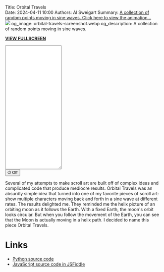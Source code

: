 Title: Orbital Travels    
Date: 2024-04-11 10:00
Authors: Al Sweigart
Summary: <a href="{filename}orbital-travels.md">A collection of random points moving in sine waves. Click here to view the animation...<br><img src="{static}/images/orbital-travels-screenshot.webp" class="scrollArtPreview"></a>
og_image: orbital-travels-screenshot.webp
og_description: A collection of random points moving in sine waves.

<!-- For some reason, we need this image otherwise the screenshot in the Summary won't appear. I have display: none because I don't want the image to show up in the page. -->
<img src="{static}/images/orbital-travels-screenshot.webp" style="display: none;">


**[VIEW FULLSCREEN](/static/orbital-travels-fullscreen.html)**

<div><textarea id="outputTextarea" readonly class="tatjsOutput" style="height: 400px;"></textarea><br /><button type="button" onclick="running = !running;">&#x23FB; Off</button></div>

Several of my attempts to make scroll art are built off of complex ideas and complicated code that produce mediocre results. Orbital Travels was an absurdly simple idea that turned into one of my favorite pieces of scroll art: show multiple characters moving back and forth in a sine wave at different rates. The results delighted me. They reminded me the helix picture of an orbiting moon as it follows the Earth. With a fixed Earth, the moon's orbit looks circular. But when you follow the movement of the Earth, you can see that the Moon is actually moving in a helix path. I decided to name this piece Orbital Travels.

Links
=====


* [Python source code](https://github.com/asweigart/scrollart/blob/main/python/orbitaltravels.py)
* [JavaScript source code in JSFiddle](https://jsfiddle.net/asweigart/eLhmxy9g/)


<script src="/static/textarea_terminal.js"></script><link rel="stylesheet" href="/static/textarea_terminal.css">
<script>// SCROLL CODE:Orbital Travels
const tat = new Tatjs(document.getElementById('outputTextarea'));
const DELAY = 50;
let WIDTH = 120;
let running = true;
const ALL_CHARS = '@O0o*.,vV';
const EMPTY = ' ';
let CHARS = [];
let SINE_STEP_INCS = [];
let sine_steps = [];
for (let i = 0; i < Math.floor(Math.random() * 8) + 7; i++) {
    CHARS.push(ALL_CHARS[Math.floor(Math.random() * ALL_CHARS.length)])
    SINE_STEP_INCS.push(Math.random() * 0.1 + 0.0001)
    sine_steps.push(Math.random() * Math.PI);
}
async function main() {
    while (running) {
        let row = Array(WIDTH).fill(EMPTY);
        for (let i = 0; i < CHARS.length; i++) {
            row[Math.floor((Math.sin(sine_steps[i]) + 1) / 2 * WIDTH)] = CHARS[i];
            sine_steps[i] += SINE_STEP_INCS[i];
        }
        tat.print(row.join(''));
        await tat.sleep(DELAY);
    }
}
main();
</script>
